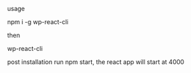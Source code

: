 usage

npm i -g wp-react-cli

then

wp-react-cli <projectName>

post installation run npm start, the react app will start at 4000